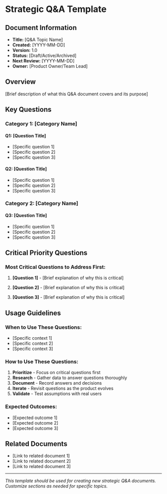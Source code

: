 # Strategic Q&A Template

## Document Information

- **Title:** [Q&A Topic Name]
- **Created:** [YYYY-MM-DD]
- **Version:** 1.0
- **Status:** [Draft/Active/Archived]
- **Next Review:** [YYYY-MM-DD]
- **Owner:** [Product Owner/Team Lead]

## Overview

[Brief description of what this Q&A document covers and its purpose]

## Key Questions

### Category 1: [Category Name]

#### Q1: [Question Title]
- [Specific question 1]
- [Specific question 2]
- [Specific question 3]

#### Q2: [Question Title]
- [Specific question 1]
- [Specific question 2]
- [Specific question 3]

### Category 2: [Category Name]

#### Q3: [Question Title]
- [Specific question 1]
- [Specific question 2]
- [Specific question 3]

## Critical Priority Questions

### Most Critical Questions to Address First:

1. **[Question 1]** - [Brief explanation of why this is critical]

2. **[Question 2]** - [Brief explanation of why this is critical]

3. **[Question 3]** - [Brief explanation of why this is critical]

## Usage Guidelines

### When to Use These Questions:
- [Specific context 1]
- [Specific context 2]
- [Specific context 3]

### How to Use These Questions:
1. **Prioritize** - Focus on critical questions first
2. **Research** - Gather data to answer questions thoroughly
3. **Document** - Record answers and decisions
4. **Iterate** - Revisit questions as the product evolves
5. **Validate** - Test assumptions with real users

### Expected Outcomes:
- [Expected outcome 1]
- [Expected outcome 2]
- [Expected outcome 3]

## Related Documents

- [Link to related document 1]
- [Link to related document 2]
- [Link to related document 3]

---

*This template should be used for creating new strategic Q&A documents. Customize sections as needed for specific topics.* 